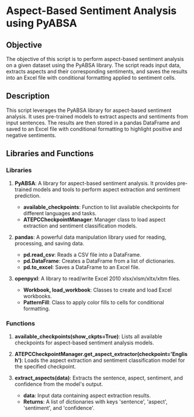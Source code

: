 # Aspect-Based Sentiment Analysis using PyABSA

## Objective

The objective of this script is to perform aspect-based sentiment analysis on a given dataset using the PyABSA library. The script reads input data, extracts aspects and their corresponding sentiments, and saves the results into an Excel file with conditional formatting applied to sentiment cells.

## Description

This script leverages the PyABSA library for aspect-based sentiment analysis. It uses pre-trained models to extract aspects and sentiments from input sentences. The results are then stored in a pandas DataFrame and saved to an Excel file with conditional formatting to highlight positive and negative sentiments.

## Libraries and Functions

### Libraries

1. **PyABSA**: A library for aspect-based sentiment analysis. It provides pre-trained models and tools to perform aspect extraction and sentiment prediction.
    - **available_checkpoints**: Function to list available checkpoints for different languages and tasks.
    - **ATEPCCheckpointManager**: Manager class to load aspect extraction and sentiment classification models.

2. **pandas**: A powerful data manipulation library used for reading, processing, and saving data.
    - **pd.read_csv**: Reads a CSV file into a DataFrame.
    - **pd.DataFrame**: Creates a DataFrame from a list of dictionaries.
    - **pd.to_excel**: Saves a DataFrame to an Excel file.

3. **openpyxl**: A library to read/write Excel 2010 xlsx/xlsm/xltx/xltm files.
    - **Workbook, load_workbook**: Classes to create and load Excel workbooks.
    - **PatternFill**: Class to apply color fills to cells for conditional formatting.

### Functions

1. **available_checkpoints(show_ckpts=True)**: Lists all available checkpoints for aspect-based sentiment analysis models.

2. **ATEPCCheckpointManager.get_aspect_extractor(checkpoint='English')**: Loads the aspect extraction and sentiment classification model for the specified checkpoint.

3. **extract_aspects(data)**: Extracts the sentence, aspect, sentiment, and confidence from the model's output.
    - **data**: Input data containing aspect extraction results.
    - **Returns**: A list of dictionaries with keys 'sentence', 'aspect', 'sentiment', and 'confidence'.
